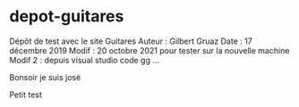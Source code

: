 # depot-guitares
Dépôt de test avec le site Guitares
Auteur : Gilbert Gruaz
Date : 17 décembre 2019
Modif : 20 octobre 2021 pour tester sur la nouvelle machine
Modif 2 : depuis visual studio code gg ...


Bonsoir je suis josé

Petit test
